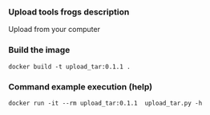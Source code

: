 ### Upload tools frogs description ###

Upload from your computer

### Build the image ###

`docker build -t upload_tar:0.1.1 .`

### Command example execution (help) ###

`docker run -it --rm upload_tar:0.1.1  upload_tar.py -h`
